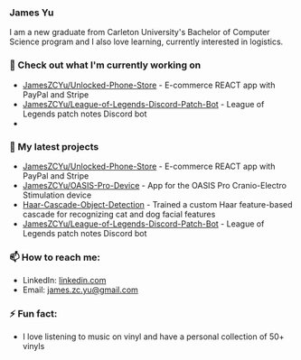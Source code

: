 ### James Yu

I am a new graduate from Carleton University's Bachelor of Computer Science program and I also love learning, currently interested in logistics. 

### 👷 Check out what I'm currently working on

- [JamesZCYu/Unlocked-Phone-Store](https://github.com/JamesZCYu/Unlocked-Phone-Store) - E-commerce REACT app with PayPal and Stripe 
- [JamesZCYu/League-of-Legends-Discord-Patch-Bot](https://github.com/JamesZCYu/League-of-Legends-Discord-Patch-Bot) - League of Legends patch notes Discord bot
- 

### 🌱 My latest projects

- [JamesZCYu/Unlocked-Phone-Store](https://github.com/JamesZCYu/Unlocked-Phone-Store) - E-commerce REACT app with PayPal and Stripe 
- [JamesZCYu/OASIS-Pro-Device](https://github.com/JamesZCYu/OASIS-Pro-Device) - App for the OASIS Pro Cranio-Electro Stimulation device
- [Haar-Cascade-Object-Detection](https://github.com/JamesZCYu/Haar-Cascade-Object-Detection) - Trained a custom Haar feature-based cascade for recognizing cat and dog facial features
- [JamesZCYu/League-of-Legends-Discord-Patch-Bot](https://github.com/JamesZCYu/League-of-Legends-Discord-Patch-Bot) - League of Legends patch notes Discord bot

### 📫 How to reach me:

- LinkedIn: [linkedin.com](https://www.linkedin.com/in/jameszcyu/)
- Email: [james.zc.yu@gmail.com](mailto:james.zc.yu@gmail.com)

### ⚡ Fun fact:

- I love listening to music on vinyl and have a personal collection of 50+ vinyls 

<!--
**JamesZCYu/JamesZCYu** is a ✨ _special_ ✨ repository because its `README.md` (this file) appears on your GitHub profile.

Here are some ideas to get you started:

- 🔭 I’m currently working on ...
- 🌱 I’m currently learning ...
- 👯 I’m looking to collaborate on ...
- 🤔 I’m looking for help with ...
- 💬 Ask me about ...
- 📫 How to reach me: ...
- 😄 Pronouns: ...
- ⚡ Fun fact: ...
-->
